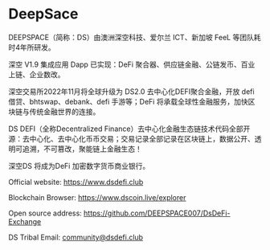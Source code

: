 # DeepSace

DEEPSPACE（简称：DS）由澳洲深空科技、爱尔兰 ICT、新加坡 FeeL 等团队耗时4年所研发。

深空 V1.9 集成应用 Dapp 已实现：DeFi 聚合器、供应链金融、公链发币、百业上链、企业数改。

深空交易所2022年11月将全球升级为 DS2.0 去中心化DEFI聚合金融，开放 defi 借贷、bhtswap、debank、defi 手游等；DeFi 将承载全球性金融服务，加快区块链与传统金融世界的连接。

DS DEFI（全称Decentralized Finance）去中心化金融生态链技术代码全部开源：去中心化、去中心化币币交易；交易记录全部记录在区块链上，数据公开、透明可追溯，不可篡改，聚能链上金融生态！

深空DS 将成为DeFi 加密数字货币商业银行。




Official website: https://www.dsdefi.club

Blockchain Browser: https://www.dscoin.live/explorer

Open source address: https://github.com/DEEPSPACE007/DsDeFi-Exchange

DS Tribal Email: community@dsdefi.club
